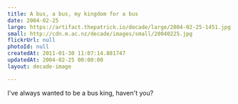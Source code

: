 ```yaml
---
title: A bus, a bus, my kingdom for a bus
date: 2004-02-25
large: https://artifact.thepatrick.io/decade/large/2004-02-25-1451.jpg
small: http://cdn.m.ac.nz/decade/images/small/20040225.jpg
flickrUrl: null
photoId: null
createdAt: 2011-01-30 11:07:14.881747
updatedAt: 2004-02-25 00:00:00
layout: decade-image

---
```

I've always wanted to be a bus king, haven't you?
